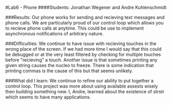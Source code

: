 #Lab6 - Phone
####Students: Jonathan Wegener and Andre Kuhlenschmidt

###Results: 
Our phone works for sending and recieving text messages and phone calls. We are particularly proud of our control
loop which allows you to recieve phone calls at anytime. This could be use to implement asynchronous notifications
of arbitrary nature. 

###Difficulties: 
We continue to have issue with recieving touches in the wrong place of the screen. If we had more time
I would say that this could be debugged or at the very least filtered by checking for multiple touches before "recieving"
a touch. Another issue is that sometimes printing any given string causes the nucleo to freeze. There is some indication
that printing commas is the cause of this but that seems unlikely.

###What did I learn: 
We continue to refine our ability to put together a control loop. This project was more about using
available assests wisely then building something new. I, Andre, learned about the existence of strstr which seems to have
many applications. 